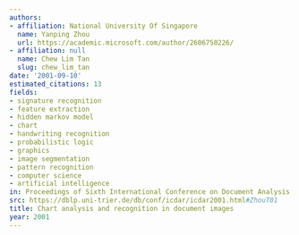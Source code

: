```yaml
---
authors:
- affiliation: National University Of Singapore
  name: Yanping Zhou
  url: https://academic.microsoft.com/author/2606750226/
- affiliation: null
  name: Chew Lim Tan
  slug: chew_lim_tan
date: '2001-09-10'
estimated_citations: 13
fields:
- signature recognition
- feature extraction
- hidden markov model
- chart
- handwriting recognition
- probabilistic logic
- graphics
- image segmentation
- pattern recognition
- computer science
- artificial intelligence
in: Proceedings of Sixth International Conference on Document Analysis and Recognition
src: https://dblp.uni-trier.de/db/conf/icdar/icdar2001.html#ZhouT01
title: Chart analysis and recognition in document images
year: 2001
---
```

